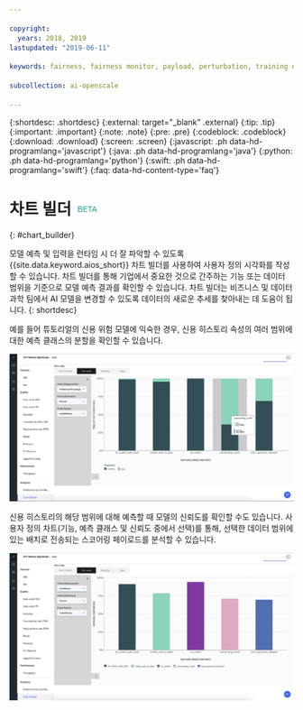 ```yaml
---

copyright:
  years: 2018, 2019
lastupdated: "2019-06-11"

keywords: fairness, fairness monitor, payload, perturbation, training data, debiased

subcollection: ai-openscale

---
```


{:shortdesc: .shortdesc}
{:external: target="_blank" .external}
{:tip: .tip}
{:important: .important}
{:note: .note}
{:pre: .pre}
{:codeblock: .codeblock}
{:download: .download}
{:screen: .screen}
{:javascript: .ph data-hd-programlang='javascript'}
{:java: .ph data-hd-programlang='java'}
{:python: .ph data-hd-programlang='python'}
{:swift: .ph data-hd-programlang='swift'}
{:faq: data-hd-content-type='faq'}

# 차트 빌더 ![베타 태그](images/beta.png)
{: #chart_builder}

모델 예측 및 입력을 런타임 시 더 잘 파악할 수 있도록 {{site.data.keyword.aios_short}} 차트 빌더를 사용하여 사용자 정의 시각화를 작성할 수 있습니다. 차트 빌더를 통해 기업에서 중요한 것으로 간주하는 기능 또는 데이터 범위을 기준으로 모델 예측 결과를 확인할 수 있습니다. 차트 빌더는 비즈니스 및 데이터 과학 팀에서 AI 모델을 변경할 수 있도록 데이터의 새로운 추세를 찾아내는 데 도움이 됩니다.
{: shortdesc}

예를 들어 튜토리얼의 신용 위험 모델에 익숙한 경우, 신용 히스토리 속성의 여러 범위에 대한 예측 클래스의 분할을 확인할 수 있습니다.  

   ![기능 수명을 기준으로 성별에 대한 기능 예측을 보여주는 차트](images/by_custom_chart.png)
      
   신용 히스토리의 해당 범위에 대해 예측할 때 모델의 신뢰도를 확인할 수도 있습니다. 사용자 정의 차트(기능, 예측 클래스 및 신뢰도 중에서 선택)를 통해, 선택한 데이터 범위에 있는 배치로 전송되는 스코어링 페이로드를 분석할 수 있습니다. 

   ![기능 수명을 기준으로 성별에 대한 기능 예측을 보여주는 차트](images/by_custom_chart002.png)
   

